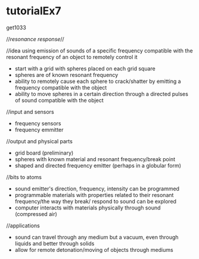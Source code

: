 # tutorialEx7
get1033

//*resonance response*//

//idea
using emission of sounds of a specific frequency compatible with the resonant frequency of an object to remotely control it

- start with a grid with spheres placed on each grid square
- spheres are of known resonant frequency
- ability to remotely cause each sphere to crack/shatter by emitting a frequency compatible with the object
- ability to move spheres in a certain direction through a directed pulses of sound compatible with the object

//input and sensors

- frequency sensors
- frequency emmitter 

//output and physical parts

- grid board (preliminary)  
- spheres with known material and resonant frequency/break point
- shaped and directed frequency emitter (perhaps in a globular form) 

//bits to atoms

- sound emitter's direction, frequency, intensity can be programmed
- programmable materials with properties related to their resonant frequency/the way they break/ respond to sound can be explored
- computer interacts with materials physically through sound (compressed air) 

//applications

- sound can travel through any medium but a vacuum, even through liquids and better through solids
- allow for remote detonation/moving of objects through mediums
